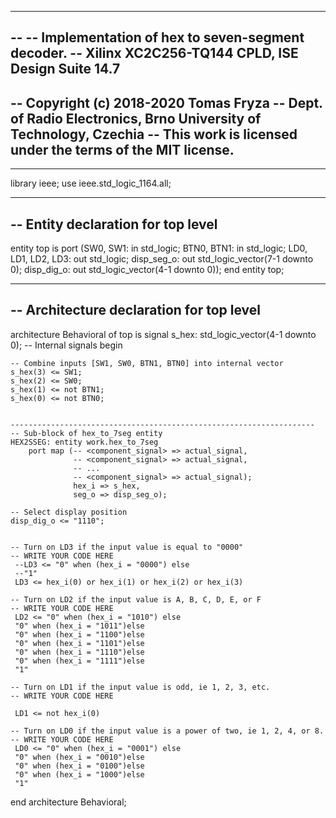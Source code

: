------------------------------------------------------------------------
--
-- Implementation of hex to seven-segment decoder.
-- Xilinx XC2C256-TQ144 CPLD, ISE Design Suite 14.7
--
-- Copyright (c) 2018-2020 Tomas Fryza
-- Dept. of Radio Electronics, Brno University of Technology, Czechia
-- This work is licensed under the terms of the MIT license.
--
------------------------------------------------------------------------

library ieee;
use ieee.std_logic_1164.all;

------------------------------------------------------------------------
-- Entity declaration for top level
------------------------------------------------------------------------
entity top is
    port (SW0, SW1:           in  std_logic;
          BTN0, BTN1:         in  std_logic;
          LD0, LD1, LD2, LD3: out std_logic;
          disp_seg_o:         out std_logic_vector(7-1 downto 0);
          disp_dig_o:         out std_logic_vector(4-1 downto 0));
end entity top;

------------------------------------------------------------------------
-- Architecture declaration for top level
------------------------------------------------------------------------
architecture Behavioral of top is
    signal s_hex: std_logic_vector(4-1 downto 0);   -- Internal signals
begin

    -- Combine inputs [SW1, SW0, BTN1, BTN0] into internal vector
    s_hex(3) <= SW1;
    s_hex(2) <= SW0;
    s_hex(1) <= not BTN1;
    s_hex(0) <= not BTN0;


    --------------------------------------------------------------------
    -- Sub-block of hex_to_7seg entity
    HEX2SSEG: entity work.hex_to_7seg
        port map (-- <component_signal> => actual_signal,
                  -- <component_signal> => actual_signal,
                  -- ...
                  -- <component_signal> => actual_signal);
                  hex_i => s_hex,
                  seg_o => disp_seg_o);

    -- Select display position
    disp_dig_o <= "1110";


    -- Turn on LD3 if the input value is equal to "0000"
    -- WRITE YOUR CODE HERE
	 --LD3 <= "0" when (hex_i = "0000") else
	 --"1"	
	 LD3 <= hex_i(0) or hex_i(1) or hex_i(2) or hex_i(3)

    -- Turn on LD2 if the input value is A, B, C, D, E, or F
    -- WRITE YOUR CODE HERE
	 LD2 <= "0" when (hex_i = "1010") else
	 "0" when (hex_i = "1011")else
	 "0" when (hex_i = "1100")else
	 "0" when (hex_i = "1101")else
	 "0" when (hex_i = "1110")else
	 "0" when (hex_i = "1111")else
	 "1"

    -- Turn on LD1 if the input value is odd, ie 1, 2, 3, etc.
    -- WRITE YOUR CODE HERE
	 
	 LD1 <= not hex_i(0)
	
    -- Turn on LD0 if the input value is a power of two, ie 1, 2, 4, or 8.
    -- WRITE YOUR CODE HERE
	 LD0 <= "0" when (hex_i = "0001") else
	 "0" when (hex_i = "0010")else
	 "0" when (hex_i = "0100")else
	 "0" when (hex_i = "1000")else
	 "1"
	 
end architecture Behavioral;
